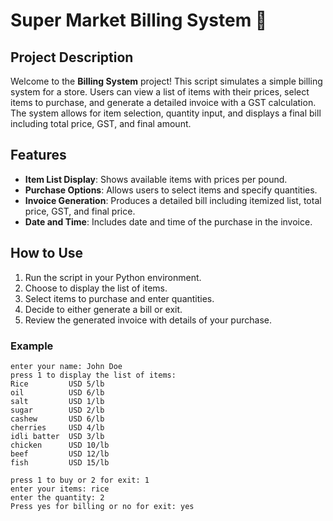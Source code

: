 # Super Market Billing System 🛒

## Project Description

Welcome to the **Billing System** project! This script simulates a simple billing system for a store. Users can view a list of items with their prices, select items to purchase, and generate a detailed invoice with a GST calculation. The system allows for item selection, quantity input, and displays a final bill including total price, GST, and final amount.

## Features

- **Item List Display**: Shows available items with prices per pound.
- **Purchase Options**: Allows users to select items and specify quantities.
- **Invoice Generation**: Produces a detailed bill including itemized list, total price, GST, and final price.
- **Date and Time**: Includes date and time of the purchase in the invoice.

## How to Use

1. Run the script in your Python environment.
2. Choose to display the list of items.
3. Select items to purchase and enter quantities.
4. Decide to either generate a bill or exit.
5. Review the generated invoice with details of your purchase.

### Example

```plaintext
enter your name: John Doe
press 1 to display the list of items:
Rice         USD 5/lb
oil          USD 6/lb
salt         USD 1/lb
sugar        USD 2/lb
cashew       USD 6/lb
cherries     USD 4/lb
idli batter  USD 3/lb
chicken      USD 10/lb
beef         USD 12/lb
fish         USD 15/lb

press 1 to buy or 2 for exit: 1
enter your items: rice
enter the quantity: 2
Press yes for billing or no for exit: yes
